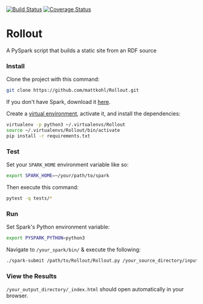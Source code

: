 [![Build Status](https://travis-ci.org/mattkohl/Rollout.svg?branch=master)](https://travis-ci.org/mattkohl/Rollout) [![Coverage Status](https://coveralls.io/repos/github/mattkohl/Rollout/badge.svg?branch=master)](https://coveralls.io/github/mattkohl/Rollout?branch=master)

# Rollout

A PySpark script that builds a static site from an RDF source

### Install

Clone the project with this command:

```bash
git clone https://github.com/mattkohl/Rollout.git
```
    
If you don't have Spark, download it [here](http://spark.apache.org/downloads.html).

Create a [virtual environment](https://pypi.python.org/pypi/virtualenv), activate it, and install the dependencies:

```bash
virtualenv -p python3 ~/.virtualenvs/Rollout
source ~/.virtualenvs/Rollout/bin/activate
pip install -r requirements.txt
```

### Test
Set your `SPARK_HOME` environment variable like so:
```bash
export SPARK_HOME=~/your/path/to/spark
```
Then execute this command:
```bash
pytest -q tests/* 
```

### Run 

Set Spark's Python environment variable:

```bash
export PYSPARK_PYTHON=python3
```

Navigate to `/your_spark/bin/` & execute the following:

```bash
./spark-submit /path/to/Rollout/Rollout.py /your_source_directory/input.nq /your_output_directory/
```

### View the Results

`/your_output_directory/_index.html` should open automatically in your browser.